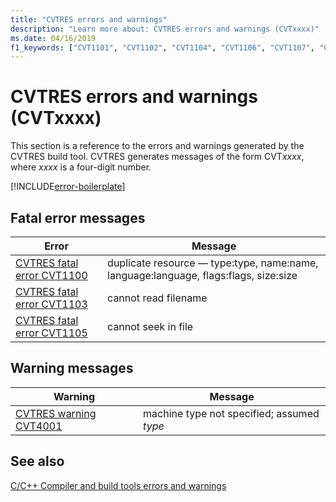 ```yaml
---
title: "CVTRES errors and warnings"
description: "Learn more about: CVTRES errors and warnings (CVTxxxx)"
ms.date: 04/16/2019
f1_keywords: ["CVT1101", "CVT1102", "CVT1104", "CVT1106", "CVT1107", "CVT1108", "CVT1109", "CVT1110"]
---
```

# CVTRES errors and warnings (CVTxxxx)

This section is a reference to the errors and warnings generated by the CVTRES build tool. CVTRES generates messages of the form CVT*xxxx*, where *xxxx* is a four-digit number.

[!INCLUDE[error-boilerplate](../../error-messages/includes/error-boilerplate.md)]

## Fatal error messages

| Error | Message |
|--|--|
| [CVTRES fatal error CVT1100](cvtres-fatal-error-cvt1100.md) | duplicate resource — type:type, name:name, language:language, flags:flags, size:size |
| [CVTRES fatal error CVT1103](cvtres-fatal-error-cvt1103.md) | cannot read filename |
| [CVTRES fatal error CVT1105](cvtres-fatal-error-cvt1105.md) | cannot seek in file |

## Warning messages

| Warning | Message |
|--|--|
| [CVTRES warning CVT4001](cvtres-warning-cvt4001.md) | machine type not specified; assumed *type* |

## See also

[C/C++ Compiler and build tools errors and warnings](../compiler-errors-1/c-cpp-build-errors.md)
